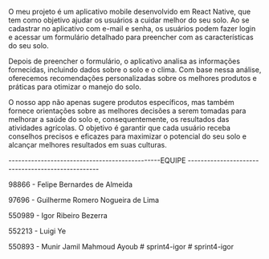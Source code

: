 O meu projeto é um aplicativo mobile desenvolvido em React Native, que tem como objetivo ajudar os usuários a cuidar melhor do seu solo. Ao se cadastrar no aplicativo com e-mail e senha, os usuários podem fazer login e acessar um formulário detalhado para preencher com as características do seu solo.

Depois de preencher o formulário, o aplicativo analisa as informações fornecidas, incluindo dados sobre o solo e o clima. Com base nessa análise, oferecemos recomendações personalizadas sobre os melhores produtos e práticas para otimizar o manejo do solo.

O nosso app não apenas sugere produtos específicos, mas também fornece orientações sobre as melhores decisões a serem tomadas para melhorar a saúde do solo e, consequentemente, os resultados das atividades agrícolas. O objetivo é garantir que cada usuário receba conselhos precisos e eficazes para maximizar o potencial do seu solo e alcançar melhores resultados em suas culturas.

-----------------------------------------------EQUIPE --------------------------------------------------

98866 - Felipe Bernardes de Almeida

97696 - Guilherme Romero Nogueira de Lima

550989 - Igor Ribeiro Bezerra

552213 - Luigi Ye

550893 - Munir Jamil Mahmoud Ayoub
#   s p r i n t 4 - i g o r  
 #   s p r i n t 4 - i g o r  
 